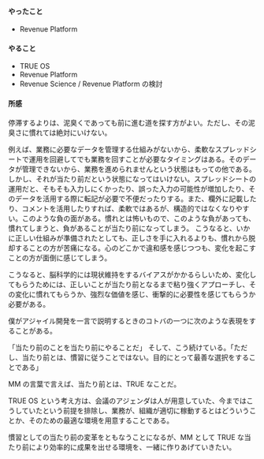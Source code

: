 #### やったこと
- Revenue Platform

#### やること
- TRUE OS
- Revenue Platform
- Revenue Science / Revenue Platform の検討

#### 所感
停滞するよりは、泥臭くであっても前に進む道を探す方がよい。ただし、その泥臭さに慣れては絶対にいけない。

例えば、業務に必要なデータを管理する仕組みがないから、柔軟なスプレッドシートで運用を回避してでも業務を回すことが必要なタイミングはある。そのデータが管理できないから、業務を進められませんという状態はもっての他である。しかし、それが当たり前だという状態になってはいけない。スプレッドシートの運用だと、そもそも入力しにくかったり、誤った入力の可能性が増加したり、そのデータを活用する際に転記が必要で不便だったりする。また、欄外に記載したり、コメントを活用したりすれば、柔軟ではあるが、構造的ではなくなりやすい。このような負の面がある。慣れとは怖いもので、このような負があっても、慣れてしまうと、負があることが当たり前になってしまう。
こうなると、いかに正しい仕組みが準備されたとしても、正しさを手に入れるよりも、慣れから脱却することの方が苦痛になる。心のどこかで違和感を感じつつも、変化を起こすことの方が面倒に感じてしまう。

こうなると、脳科学的には現状維持をするバイアスがかかるらしいため、変化してもらうためには、正しいことが当たり前となるまで粘り強くアプローチし、その変化に慣れてもらうか、強烈な価値を感じ、衝撃的に必要性を感じてもらうか必要がある。

僕がアジャイル開発を一言で説明するときのコトバの一つに次のような表現をすることがある。

「当たり前のことを当たり前にやることだ」
そして、こう続けている。「ただし、当たり前とは、慣習に従うことではない。目的にとって最善な選択をすることである」

MM の言葉で言えば、当たり前とは、TRUE なことだ。

TRUE OS という考え方は、会議のアジェンダは人が用意していた、今まではこうしていたという前提を排除し、業務が、組織が適切に稼動するとはどういうことか、そのための最適な環境を用意することである。

慣習としての当たり前の変革をともなうことになるが、MM として TRUE な当たり前により効率的に成果を出せる環境を、一緒に作りあげていきたい。